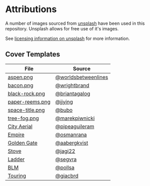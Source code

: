 # Attributions

A number of images sourced from [unsplash](www.unsplash.com) have been used in this repository.
Unsplash allows for free use of it's images. 

See [licensing information on unsplash](https://unsplash.com/license) for more information.

## Cover Templates

| File | Source|
|---|---|
|[aspen.png](./template-images/aspen.png)|[@worldsbetweenlines](https://unsplash.com/@worldsbetweenlines)|
|[bacon.png](./template-images/bacon.png)|[@wrightbrand](https://unsplash.com/@wrightbrand)|
|[black-rock.png](./template-images/black-rock.png)|[@briantagalog](https://unsplash.com/@briantagalog)| 
|[paper-reems.png](./template-images/paper-reems.png)|[@jjying](https://unsplash.com/@jjying)| 
|[space-title.png](./template-images/space-title.png)| [@bubo](https://unsplash.com/@bubo)  | 
|[tree-fog.png](./template-images/tree-fog.png)|[@marekpiwnicki](https://unsplash.com/@marekpiwnicki)|
|[City Aerial](./template-images/Covers&#32;\|&#32;City&#32;Aerial.png)|[@pipeaguileram](https://unsplash.com/@pipeaguileram)|
|[Empire](./template-images/Covers&#32;\|&#32;Empire.png)|[@osmanrana](https://unsplash.com/@osmanrana)|
|[Golden Gate](./template-images/Covers&#32;\|&#32;Golden&#32;Gate.png)|[@aabergkvist](https://unsplash.com/@aabergkvist)|
|[Stove](./template-images/Covers&#32;\|&#32;Stove.png)|[@jagi22](https://unsplash.com/@jagi22)|
|[Ladder](./template-images/Covers&#32;\|&#32;Ladder.png)|[@segvra](https://unsplash.com/@segvra)|
|[BLM](./template-images/Covers&#32;\|&#32;BLM.png)|[@pollsa](https://unsplash.com/@pollsa)|
|[Touring](./template-images/Covers&#32;\|&#32;Touring.png)|[@giacbrd](https://unsplash.com/@giacbrd)|
